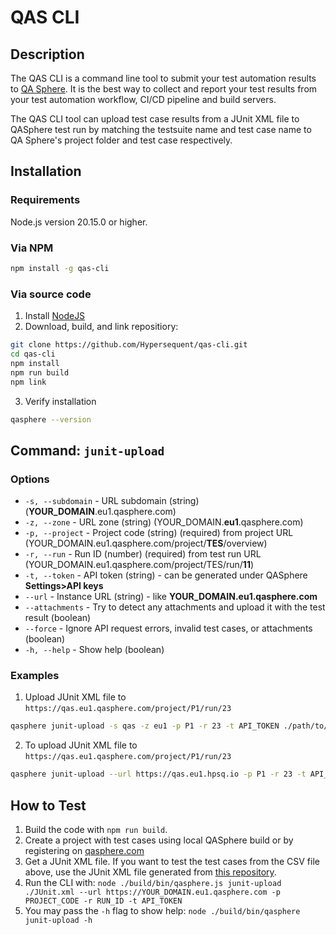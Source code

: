 # QAS CLI

## Description

The QAS CLI is a command line tool to submit your test automation results to [QA Sphere](https://qasphere.com/). It is the best way to collect and report your test results from your test automation workflow, CI/CD pipeline and build servers.

The QAS CLI tool can upload test case results from a JUnit XML file to QASphere test run by matching the testsuite name and test case name to QA Sphere's project folder and test case respectively.

## Installation

### Requirements

Node.js version 20.15.0 or higher.

### Via NPM

```bash
npm install -g qas-cli
```

### Via source code

1. Install [NodeJS](https://nodejs.org/en/download/package-manager/current)
2. Download, build, and link repositiory:

```bash
git clone https://github.com/Hypersequent/qas-cli.git
cd qas-cli
npm install
npm run build
npm link
```

3. Verify installation

```bash
qasphere --version
```

## Command: `junit-upload`

### Options

- `-s, --subdomain` - URL subdomain (string) (**YOUR_DOMAIN**.eu1.qasphere.com)
- `-z, --zone` - URL zone (string) (YOUR_DOMAIN.**eu1**.qasphere.com)
- `-p, --project` - Project code (string) (required) from project URL (YOUR_DOMAIN.eu1.qasphere.com/project/**TES**/overview)
- `-r, --run` - Run ID (number) (required) from test run URL (YOUR_DOMAIN.eu1.qasphere.com/project/TES/run/**11**)
- `-t, --token` - API token (string) - can be generated under QASphere **Settings>API keys**
- `--url` - Instance URL (string) - like **YOUR_DOMAIN.eu1.qasphere.com**
- `--attachments` - Try to detect any attachments and upload it with the test result (boolean)
- `--force` - Ignore API request errors, invalid test cases, or attachments (boolean)
- `-h, --help` - Show help (boolean)

### Examples

1. Upload JUnit XML file to `https://qas.eu1.qasphere.com/project/P1/run/23`

```bash
qasphere junit-upload -s qas -z eu1 -p P1 -r 23 -t API_TOKEN ./path/to/junit.xml
```

2. To upload JUnit XML file to `https://qas.eu1.qasphere.com/project/P1/run/23`

```bash
qasphere junit-upload --url https://qas.eu1.hpsq.io -p P1 -r 23 -t API_TOKEN  ./path/to/junit.xml
```

## How to Test

1. Build the code with `npm run build`.
2. Create a project with test cases using local QASphere build or by registering on [qasphere.com](https://qasphere.com/)
3. Get a JUnit XML file. If you want to test the test cases from the CSV file above, use the JUnit XML file generated from [this repository](https://github.com/Hypersequent/bistrot-e2e).
4. Run the CLI with: `node ./build/bin/qasphere.js junit-upload ./JUnit.xml --url https://YOUR_DOMAIN.eu1.qasphere.com -p PROJECT_CODE -r RUN_ID -t API_TOKEN`
5. You may pass the `-h` flag to show help: `node ./build/bin/qasphere junit-upload -h`
